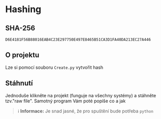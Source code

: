 # Hashing

## SHA-256
```SHA-256
D6E4181F56B88016EAB4C23E297750E497E8465B51CA3D1FA40DA213EC27A446
```

## O projektu

Lze si pomocí souboru `Create.py` vytvořit hash

## Stáhnutí

Jednoduše klikněte na projekt (funguje na všechny systémy) a stáhněte tzv."raw file". Samotný program Vám poté popíše co a jak

> ℹ️ **Informace:**
> Je snad jasné, že pro spuštění bude potřeba `python`
